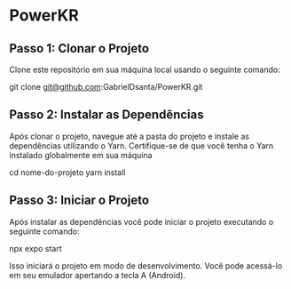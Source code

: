 # PowerKR

## Passo 1: Clonar o Projeto

Clone este repositório em sua máquina local usando o seguinte comando:

git clone git@github.com:GabrielDsanta/PowerKR.git

## Passo 2: Instalar as Dependências

Após clonar o projeto, navegue até a pasta do projeto e instale as dependências utilizando o Yarn. Certifique-se de que você tenha o Yarn instalado globalmente em sua máquina

cd nome-do-projeto
yarn install

## Passo 3: Iniciar o Projeto

Após instalar as dependências você pode iniciar o projeto executando o seguinte comando:

npx expo start

Isso iniciará o projeto em modo de desenvolvimento. Você pode acessá-lo em seu emulador apertando a tecla A (Android).
